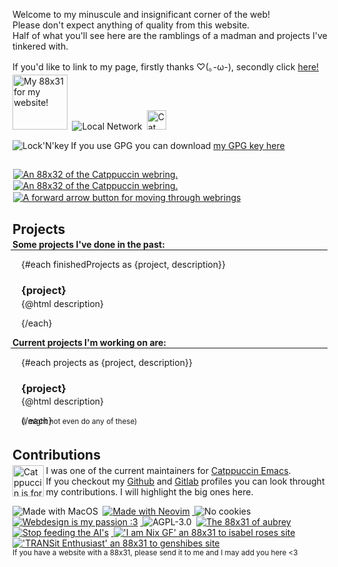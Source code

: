 <script>
    import {finishedProjects, projects} from '$lib/contentData.js';

    import CatppuccinWebring from '$lib/assets/88x31/ctp_webring.webp';
    import WebringBack from '$lib/assets/webring_back.webp';
    import WebringForward from '$lib/assets/webring_forward.webp';

    import Me from '$lib/assets/88x31/garfunkles-space.webp';
    import Neovim from '$lib/assets/88x31/made_with_neovim.gif';
    import Mac from '$lib/assets/88x31/made_with_mac.gif';
    import Cookies from '$lib/assets/88x31/nocookie.gif';
    import Webdesign from '$lib/assets/88x31/webdesign.gif';
    import Catppuccin from '$lib/assets/catppuccin_is_for_sex_havers.png';
    import Cat from '$lib/assets/88x31/cat.gif';
    import LocalNetwork from '$lib/assets/88x31/local_network.gif';
    import LockNKey from '$lib/assets/retro-os-icons/keys3.png';
    import AGPL from '$lib/assets/88x31/agplv3.gif';
    import AI from '$lib/assets/88x31/stop_feeding_ai.webp';
    import Isabel from '$lib/assets/88x31/frenz/isabel_nix-gf.gif';
</script>

Welcome to my minuscule and insignificant corner of the web!<br>
Please don't expect anything of quality from this website.<br>
Half of what you'll see here are the ramblings of a madman and projects I've tinkered with.

If you'd like to link to my page, firstly thanks ♡(｡-ω-), secondly click [here!](/blog/link-me)

<div style="margin-top: -0.8em;">

<img src={Me} alt="My 88x31 for my website!" style="width: 88px">
<img src={LocalNetwork} alt="Local Network">
<a href="https://www.youtube.com/watch?v=u0-szsoiWcQ" target="_blank" rel="noopener noreferrer">
    <img src={Cat} height=31vh alt="Cat" title="Meow">
</a>

</div>

<div style="display: flex; align-items: center;">

<a href="/public_key.gpg" download="Garfunkles/Names GPG key.gpg">
    <img src={LockNKey} alt="Lock'N'key" title="GPG" style="float: left;">
</a>

<p>If you use GPG you can download <a href="/public_key.gpg" title="GPG Download" download="Garfunkles/Names GPG key.gpg">my GPG key here</a></p>

</div>

<span class="webring"><a href="https://ctp-webr.ing/garfunkles.space/previous"><img src={WebringBack} alt="An 88x32 of the Catppuccin webring."></a><a href="https://ctp-webr.ing/"><img src={CatppuccinWebring} alt="An 88x32 of the Catppuccin webring."></a><a href="https://ctp-webr.ing/garfunkles.space/next"><img src={WebringForward} alt="A forward arrow button for moving through webrings"></a></span>

## Projects

<div style="margin-top: -1em;">

**Some projects I've done in the past:**

<hr>

<div style="padding-left: 1em;">

{#each finishedProjects as {project, description}}

### {project}

<div style="margin-top: -1em;">

{@html description}

</div>

{/each}

</div>

**Current projects I'm working on are:**

<hr>

<div style="padding-left: 1em;">

{#each projects as {project, description}}

### {project}

<div style="margin-top: -1em;">

{@html description}

</div>
{/each}

<div style="margin-top: -1em; padding-bottom: 5px;">
<sub>(I might not even do any of these)</sub>
</div>

</div>

## Contributions

<div style="margin-top: -1em;">

<img src="{Catppuccin}" alt="Catppuccin is for sex havers" title="This statement is entirely true and has been fact checked by true American patriots" height="50vh" style="float: left;">

<p>I was one of the current maintainers for <a href="https://github.com/catppuccin/emacs">Catppuccin Emacs</a>.<br>
If you checkout my <a href="https://github.com/NamesCode">Github</a> and <a href="https://gitlab.com/NamesCode">Gitlab</a> profiles you can look throught my contributions. I will highlight the big ones here.</p>

</div>

<img src="{Mac}" alt="Made with MacOS" title="UNIX > DOS">
<a href="https://neovim.io" target="_blank" rel="noopener noreferrer" title="The best code editor">
  <img src="{Neovim}" alt="Made with Neovim">
</a>
<img src="{Cookies}" alt="No cookies">
<a href="https://neocities.org" target="_blank" rel="noopener noreferrer">
  <img src="{Webdesign}" alt="Webdesign is my passion :3"  title="Make a damn website please!!">
</a>
<img src="{AGPL}" alt="AGPL-3.0" title="This website is licensed under AGPL-3.0">
<a href="https://aubrey.pet/" target="_blank" rel="noopener noreferrer">
  <img src="https://aubrey.pet/buttons/aubreyrs.png" alt="The 88x31 of aubrey"/>
</a>
<a href="https://www.cyberciti.biz/web-developer/block-openai-bard-bing-ai-crawler-bots-using-robots-txt-file/" target="_blank" rel="noopener noreferrer">
  <img src="{AI}" alt="Stop feeding the AI's" title="Only AI's you should feed is your own (or maybe an opensource one using licensable materials)">
</a>
<a href="https://isabelroses.com/" target="_blank" rel="noopener noreferrer">
  <img src="{Isabel}" alt="'I am Nix GF' an 88x31 to isabel roses site">
</a>
<a href="https://genshibe.ca/" target="_blank" rel="noopener noreferrer">
  <img src="https://genshibe.ca/assets/button.gif" alt="'TRANSit Enthusiast' an 88x31 to genshibes site">
</a>
<br>
<sub>If you have a website with a 88x31, please send it to me and I may add you here &lt3</sub>

</div>

<style>
hr {
margin-top: -1em;
margin-left: -0.2em
}
img {
    padding-right: 0.25em;
}
.webring img {
    padding: 0.05rem;
}
</style>
